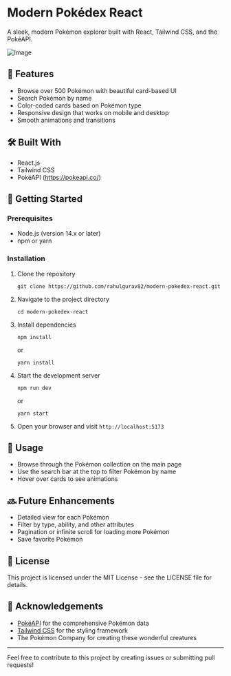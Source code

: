 # Modern Pokédex React

A sleek, modern Pokémon explorer built with React, Tailwind CSS, and the PokéAPI.

![Image](https://github.com/user-attachments/assets/8a3c6a6a-6d1f-4203-97f6-974d08f10da3)

## 🌟 Features

- Browse over 500 Pokémon with beautiful card-based UI
- Search Pokémon by name
- Color-coded cards based on Pokémon type
- Responsive design that works on mobile and desktop
- Smooth animations and transitions

## 🛠️ Built With

- React.js
- Tailwind CSS
- PokéAPI (https://pokeapi.co/)

## 🚀 Getting Started

### Prerequisites

- Node.js (version 14.x or later)
- npm or yarn

### Installation

1. Clone the repository
   ```
   git clone https://github.com/rahulgurav82/modern-pokedex-react.git
   ```

2. Navigate to the project directory
   ```
   cd modern-pokedex-react
   ```

3. Install dependencies
   ```
   npm install
   ```
   or
   ```
   yarn install
   ```

4. Start the development server
   ```
   npm run dev
   ```
   or
   ```
   yarn start
   ```

5. Open your browser and visit `http://localhost:5173`

## 📱 Usage

- Browse through the Pokémon collection on the main page
- Use the search bar at the top to filter Pokémon by name
- Hover over cards to see animations

## 🔜 Future Enhancements

- Detailed view for each Pokémon
- Filter by type, ability, and other attributes
- Pagination or infinite scroll for loading more Pokémon
- Save favorite Pokémon

## 📝 License

This project is licensed under the MIT License - see the LICENSE file for details.

## 🙏 Acknowledgements

- [PokéAPI](https://pokeapi.co/) for the comprehensive Pokémon data
- [Tailwind CSS](https://tailwindcss.com/) for the styling framework
- The Pokémon Company for creating these wonderful creatures

---

Feel free to contribute to this project by creating issues or submitting pull requests!
